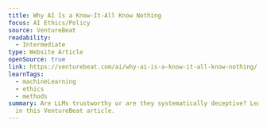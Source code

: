 ```yaml
---
title: Why AI Is a Know-It-All Know Nothing
focus: AI Ethics/Policy
source: VentureBeat
readability:
  - Intermediate
type: Website Article
openSource: true
link: https://venturebeat.com/ai/why-ai-is-a-know-it-all-know-nothing/
learnTags:
  - machineLearning
  - ethics
  - methods
summary: Are LLMs trustworthy or are they systematically deceptive? Learn more
  in this VentureBeat article.
---
```

